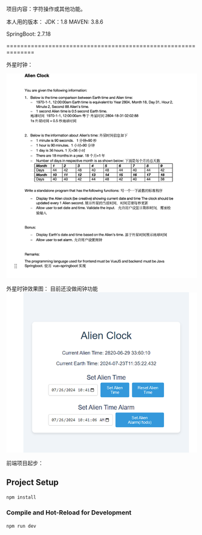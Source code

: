 项目内容：字符操作或其他功能。

本人用的版本：
JDK：1.8
MAVEN: 3.8.6

SpringBoot: 2.7.18

==============================================================

外星时钟：

![](./images/AlienClock.jpg)

外星时钟效果图：
目前还没做闹钟功能
![](./images/外星时钟效果图.png)

前端项目起步：

## Project Setup

```sh
npm install
```

### Compile and Hot-Reload for Development

```sh
npm run dev
```

### 
